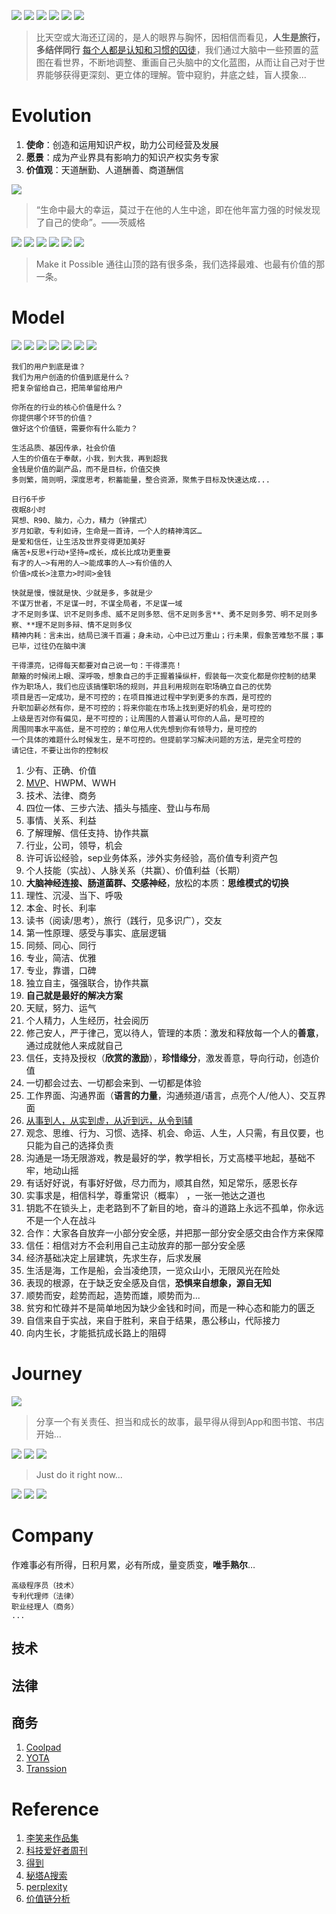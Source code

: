 ![](https://github.com/ipr9/ipr9/assets/163503847/6197ff17-3af3-4878-a5f7-9478bac7d30c)
![](https://github.com/ipr9/ipr9/assets/163503847/5cbdc8c4-e0cb-47a7-9c54-f7008ccdadf2)
![](https://github.com/ipr9/ipr9/assets/163503847/dda4e226-3877-49c1-9405-5650e23259ad)
![](https://github.com/ipr9/ipr9/assets/163503847/e28c487d-2830-47bd-8e38-e981f1751fee)
![](https://github.com/ipr9/ipr9/assets/163503847/79319eb5-cf6f-4d11-a289-ba9cc00c2c4d)
![](https://github.com/ipr9/ipr9/assets/163503847/4f5581ed-1277-4e75-94c8-919b4f22df14)
> 比天空或大海还辽阔的，是人的眼界与胸怀，因相信而看见，**人生是旅行，多结伴同行**
> [每个人都是认知和习惯的囚徒](https://www.toutiao.com/article/6746579216537485828/)，我们通过大脑中一些预置的蓝图在看世界，不断地调整、重画自己头脑中的文化蓝图，从而让自己对于世界能够获得更深刻、更立体的理解。管中窥豹，井底之蛙，盲人摸象...

# Evolution

1. **使命**：创造和运用知识产权，助力公司经营及发展
2. **愿景**：成为产业界具有影响力的知识产权实务专家
3. **价值观**：天道酬勤、人道酬善、商道酬信

![](https://github.com/ipr9/ipr9/assets/163503847/b5ef24d8-6bd9-43ab-bde3-7856cdfa5f31)
> “生命中最大的幸运，莫过于在他的人生中途，即在他年富力强的时候发现了自己的使命”。——茨威格

![](https://github.com/ipr9/ipr9/assets/163503847/b537d0b8-e3b7-479f-b524-2b4835613875)
![](https://github.com/ipr9/ipr9/assets/163503847/8fbaae7e-a774-4598-a1f6-377b1e233736)
![](https://github.com/ipr9/ipr9/assets/163503847/bed4e3eb-213b-48c1-b1a6-7e04b060b273)
![](https://github.com/ipr9/ipr9/assets/163503847/6f844307-a264-4071-a1f6-f8144956a549)
![](https://github.com/ipr9/ipr9/assets/163503847/de08b8eb-357c-4cf8-8035-77b1b08d7c6f)
![](https://github.com/ipr9/ipr9/assets/163503847/ff8da39c-6c5f-4b7a-84fe-29a33c5c6f74)
> Make it Possible 通往山顶的路有很多条，我们选择最难、也最有价值的那一条。

# Model

![](https://github.com/ipr9/ipr9/assets/163503847/43e5e89b-dc98-4e9d-8fc0-5ebe28f9bf5b)
![](https://github.com/ipr9/ipr9/assets/163503847/c2a62673-f2bd-41d2-9dca-ff0c0be9234f)
![](https://github.com/ipr9/ipr9/assets/163503847/722a9a9a-aa1f-4c92-ba8c-957f5206a80f)
![](https://github.com/ipr9/ipr9/assets/163503847/a8598fe7-b9ad-47ed-921a-d542d6c284a8)
![](https://github.com/ipr9/ipr9/assets/163503847/0c5e1c82-7a8c-467c-9358-67128718a92f)
![](https://github.com/ipr9/ipr9/assets/163503847/3e3df749-fc36-4c9d-947a-fdc376758252)
![](https://github.com/ipr9/ipr9/assets/163503847/3ca41a82-a33c-4834-aa54-8ec3263b7d85)

```
我们的用户到底是谁？
我们为用户创造的价值到底是什么？
把复杂留给自己，把简单留给用户

你所在的行业的核心价值是什么？
你提供哪个环节的价值？
做好这个价值链，需要你有什么能力？

生活品质、基因传承，社会价值
人生的价值在于奉献，小我，到大我，再到超我
金钱是价值的副产品，而不是目标，价值交换
多则繁，简则明，深度思考，积蓄能量，整合资源，聚焦于目标及快速达成...
```

```
日行6千步
夜眠8小时
冥想、R90、脑力，心力，精力（钟摆式）
岁月如歌，专利如诗，生命是一首诗，一个人的精神湾区…
是爱和信任，让生活及世界变得更加美好
痛苦+反思+行动+坚持=成长，成长比成功更重要
有才的人–>有用的人–>能成事的人–>有价值的人
价值>成长>注意力>时间>金钱
```

```
快就是慢，慢就是快、少就是多，多就是少
不谋万世者，不足谋一时，不谋全局者，不足谋一域
才不足则多谋、识不足则多虑、威不足则多怒、信不足则多言**、勇不足则多劳、明不足则多察、**理不足则多辩、情不足则多仪
精神内耗：言未出，结局已演千百遍；身未动，心中已过万重山；行未果，假象苦难愁不展；事已毕，过往仍在脑中演
```

```
干得漂亮，记得每天都要对自己说一句：干得漂亮！
颠簸的时候闭上眼、深呼吸，想象自己的手正握着操纵杆，假装每一次变化都是你控制的结果
作为职场人，我们也应该搞懂职场的规则，并且利用规则在职场确立自己的优势
项目是否一定成功，是不可控的；在项目推进过程中学到更多的东西，是可控的
升职加薪必然有你，是不可控的；将来你能在市场上找到更好的机会，是可控的
上级是否对你有偏见，是不可控的；让周围的人普遍认可你的人品，是可控的
周围同事水平高低，是不可控的；单位用人优先想到你有领导力，是可控的
一个具体的难题什么时候发生，是不可控的。但提前学习解决问题的方法，是完全可控的
请记住，不要让出你的控制权
```

1. 少有、正确、价值
2. [MVP](https://ahamvp.com/)、HWPM、WWH
3. 技术、法律、商务
4. 四位一体、三步六法、插头与插座、登山与布局
5. 事情、关系、利益
6. 了解理解、信任支持、协作共赢
7. 行业，公司，领导，机会
8. 许可诉讼经验，sep业务体系，涉外实务经验，高价值专利资产包
9. 个人技能（实战）、人脉关系（共赢）、价值利益（长期）
10. **大脑神经连接、肠道菌群、交感神经**，放松的本质：**思维模式的切换**
11. 理性、沉浸、当下、呼吸
12. 本金、时长、利率
13. 读书（阅读/思考），旅行（践行，见多识广），交友
14. 第一性原理、感受与事实、底层逻辑
15. 同频、同心、同行
16. 专业，简洁、优雅
17. 专业，靠谱，口碑
18. 独立自主，强强联合，协作共赢
19. **自己就是最好的解决方案**
20. 天赋，努力、运气
21. 个人精力，人生经历，社会阅历
22. 修己安人，严于律己，宽以待人，管理的本质：激发和释放每一个人的**善意**，通过成就他人来成就自己
23. 信任，支持及授权（**欣赏的激励**），**珍惜缘分**，激发善意，导向行动，创造价值
24. 一切都会过去、一切都会来到、一切都是体验
25. 工作界面、沟通界面（**语言的力量**，沟通频道/语言，点亮个人/他人）、交互界面
26. [从事到人，从实到虚，从近到远，从令到辅](https://www.toutiao.com/video/7322362238344416575/)
27. 观念、思维、行为、习惯、选择、机会、命运、人生，人只需，有且仅要，也只能为自己的选择负责
28. 沟通是一场无限游戏，教是最好的学，教学相长，万丈高楼平地起，基础不牢，地动山摇
29. 有话好好说，有事好好做，尽力而为，顺其自然，知足常乐，感恩长存
30. 实事求是，相信科学，尊重常识（概率） ，一张一弛达之道也
31. 钥匙不在锁头上，走老路到不了新目的地，奋斗的道路上永远不孤单，你永远不是一个人在战斗
32. 合作：大家各自放弃一小部分安全感，并把那一部分安全感交由合作方来保障
33. 信任：相信对方不会利用自己主动放弃的那一部分安全感
34. 经济基础决定上层建筑，先求生存，后求发展
35. 生活是海，工作是船，会当凌绝顶，一览众山小，无限风光在险处
36. 表现的根源，在于缺乏安全感及自信，**恐惧来自想象，源自无知**
37. 顺势而安，趁势而起，造势而雄，顺势而为...
38. 贫穷和忙碌并不是简单地因为缺少金钱和时间，而是一种心态和能力的匮乏
39. 自信来自于实战，来自于胜利，来自于结果，愚公移山，代际接力
40. 向内生长，才能抵抗成长路上的阻碍

# Journey

![](https://github.com/ipr9/ipr9/assets/163503847/92643d26-d2ed-4f33-9ac8-8ddc25164cfd)
> 分享一个有关责任、担当和成长的故事，最早得从得到App和图书馆、书店开始…

![](https://github.com/ipr9/ipr9/assets/163503847/1975c1c1-a35a-44cd-87a8-2a0743241733)
![](https://github.com/ipr9/ipr9/assets/163503847/dd76416d-b8f6-48e1-ab43-76dacaf147aa)
![](https://github.com/ipr9/ipr9/assets/163503847/09ae463d-b6af-4774-b40a-c385c45a6f72)
> Just do it right now...

![](https://github.com/ipr9/ipr9/assets/163503847/9ecb4b61-fea4-4a88-8a31-a43378ee80d9)
![](https://github.com/ipr9/ipr9/assets/163503847/05f8a66c-d58b-47a8-a87b-aef2d92c02e0)
![](https://github.com/ipr9/ipr9/assets/163503847/43376ecf-1f3c-480c-b4e4-c0624b3f4202)

# Company

作难事必有所得，日积月累，必有所成，量变质变，**唯手熟尔**…

```
高级程序员（技术）
专利代理师（法律）
职业经理人（商务）
...
```

## 技术

## 法律

## 商务


1. [Coolpad](https://coolpad.com/#/)
2. [YOTA](https://news.mydrivers.com/1/549/549071.htm)
3. [Transsion](https://transsion.com/)

# Reference

1. [李笑来作品集](http://lixiaolai.com/#/)
2. [科技爱好者周刊](https://github.com/ruanyf/weekly)
3. [得到](https://www.dedao.cn/)
4. [秘塔A搜索](https://metaso.cn/)
5. [perplexity](https://www.perplexity.ai/)
6. [价值链分析](https://www.dedao.cn/course/article?id=a8QZdRM1OmLxVv0LpXG69rgYPjqWpy)


